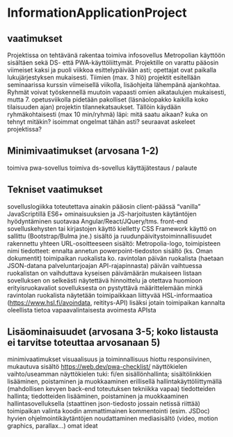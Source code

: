 # InformationApplicationProject

## vaatimukset

Projektissa on tehtävänä rakentaa toimiva infosovellus Metropolian käyttöön sisältäen sekä DS- että PWA-käyttöliittymät.
Projektille on varattu pääosin viimeiset kaksi ja puoli viikkoa esittelypäivään asti; opettajat ovat paikalla lukujärjestyksen mukaisesti. Tiimien (max. 3 hlö) projektit esitellään seminaarissa kurssin viimeisellä viikolla, lisäohjeita lähempänä ajankohtaa.
Ryhmät voivat työskennellä muutoin vapaasti omien aikataulujen mukaisesti, mutta 7. opetusviikolla pidetään pakolliset (läsnäolopakko kaikilla koko tilaisuuden ajan) projektin tilannekatsaukset. Tällöin käydään ryhmäkohtaisesti (max 10 min/ryhmä) läpi:
mitä saatu aikaan?
kuka on tehnyt mitäkin?
isoimmat ongelmat tähän asti?
seuraavat askeleet projektissa?

## Minimivaatimukset (arvosana 1-2)

toimiva pwa-sovellus
toimiva ds-sovellus
käyttäjätestaus / palaute

## Tekniset vaatimukset

sovelluslogiikka toteutettava ainakin pääosin client-päässä “vanilla” JavaScriptillä
ES6+ ominaisuuksien ja JS-harjoitusten käytäntöjen hyödyntäminen suotavaa
Angular/React/JQuery/tms. front-end sovelluskehysten tai kirjastojen käyttö kielletty
CSS Framework käyttö on sallittu (Bootstrap/Bulma jne.)
sisältö ja ruudunpäivitystoiminnallisuudet rakennettu yhteen URL-osoitteeseen
sisältö:
Metropolia-logo, toimipisteen nimi
tiedotteet: ennalta annetun powerpoint-tiedoston sisältö (ks. Oman dokumentit)
toimipaikan ruokalista
ko. ravintolan päivän ruokalista (haetaan JSON-datana palveluntarjoajan API-rajapinnasta)
päivän vaihtuessa ruokalistan on vaihduttava kyseisen päivämäärän mukaiseen listaan
sovelluksen on selkeästi näytettävä hinnoittelu ja otettava huomioon erityisruokavaliot
sovelluksesta on pystyttävä määrittelemään minkä ravintolan ruokalista näytetään
toimipaikkaan liittyvää HSL-informaatioa (<https://www.hsl.fi/avoindata>, reititys-API)
lisäksi jotain toimipaikan kannalta oleellista tietoa vapaavalintaisesta avoimesta APIsta

## Lisäominaisuudet (arvosana 3-5; koko listausta ei tarvitse toteuttaa arvosanaan 5)

minimivaatimukset
visuaalisuus ja toiminnallisuus hiottu
responsiivinen, mukautuva sisältö
<https://web.dev/pwa-checklist/>
näyttökielen vaihto/useamman näyttökielen tuki: fi/en
sisällönhallinta; sisältölinkkien lisääminen, poistaminen ja muokkaaminen erillisellä hallintakäyttöliittymällä (mahdollisen kevyen back-end toteutuksen tekniikka vapaa)
tiedotteiden hallinta; tiedotteiden lisääminen, poistaminen ja muokkaaminen hallintasovelluksella (staattinen json-tiedosto jossain netissä riittää)
toimipaikan valinta
koodin ammattimainen kommentointi (esim. JSDoc)
hyvien ohjelmointikäytäntöjen noudattaminen
mediasisältö (video, motion graphics, parallax…)
omat ideat
